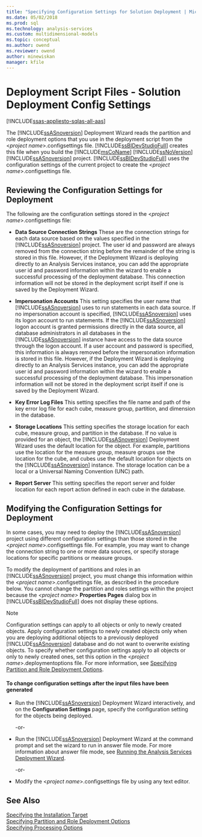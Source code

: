```yaml
---
title: "Specifying Configuration Settings for Solution Deployment | Microsoft Docs"
ms.date: 05/02/2018
ms.prod: sql
ms.technology: analysis-services
ms.custom: multidimensional-models
ms.topic: conceptual
ms.author: owend
ms.reviewer: owend
author: minewiskan
manager: kfile
---
```

# Deployment Script Files - Solution Deployment Config Settings
[!INCLUDE[ssas-appliesto-sqlas-all-aas](../../includes/ssas-appliesto-sqlas-all-aas.md)]

  The [!INCLUDE[ssASnoversion](../../includes/ssasnoversion-md.md)] Deployment Wizard reads the partition and role deployment options that you use in the deployment script from the \<*project name*>.configsettings file. [!INCLUDE[ssBIDevStudioFull](../../includes/ssbidevstudiofull-md.md)] creates this file when you build the [!INCLUDE[msCoName](../../includes/msconame-md.md)] [!INCLUDE[ssNoVersion](../../includes/ssnoversion-md.md)] [!INCLUDE[ssASnoversion](../../includes/ssasnoversion-md.md)] project. [!INCLUDE[ssBIDevStudioFull](../../includes/ssbidevstudiofull-md.md)] uses the configuration settings of the current project to create the \<*project name*>.configsettings file.  
  
## Reviewing the Configuration Settings for Deployment  
 The following are the configuration settings stored in the \<*project name*>.configsettings file:  
  
-   **Data Source Connection Strings** These are the connection strings for each data source based on the values specified in the [!INCLUDE[ssASnoversion](../../includes/ssasnoversion-md.md)] project. The user id and password are always removed from the connection string before the remainder of the string is stored in this file. However, if the Deployment Wizard is deploying directly to an Analysis Services instance, you can add the appropriate user id and password information within the wizard to enable a successful processing of the deployment database. This connection information will not be stored in the deployment script itself if one is saved by the Deployment Wizard.  
  
-   **Impersonation Accounts** This setting specifies the user name that [!INCLUDE[ssASnoversion](../../includes/ssasnoversion-md.md)] uses to run statements in each data source. If no impersonation account is specified, [!INCLUDE[ssASnoversion](../../includes/ssasnoversion-md.md)] uses its logon account to run statements. If the [!INCLUDE[ssASnoversion](../../includes/ssasnoversion-md.md)] logon account is granted permissions directly in the data source, all database administrators in all databases in the [!INCLUDE[ssASnoversion](../../includes/ssasnoversion-md.md)] instance have access to the data source through the logon account. If a user account and password is specified, this information is always removed before the impersonation information is stored in this file. However, if the Deployment Wizard is deploying directly to an Analysis Services instance, you can add the appropriate user id and password information within the wizard to enable a successful processing of the deployment database. This impersonation information will not be stored in the deployment script itself if one is saved by the Deployment Wizard.  
  
-   **Key Error Log Files** This setting specifies the file name and path of the key error log file for each cube, measure group, partition, and dimension in the database.  
  
-   **Storage Locations** This setting specifies the storage location for each cube, measure group, and partition in the database. If no value is provided for an object, the [!INCLUDE[ssASnoversion](../../includes/ssasnoversion-md.md)] Deployment Wizard uses the default location for the object. For example, partitions use the location for the measure group, measure groups use the location for the cube, and cubes use the default location for objects on the [!INCLUDE[ssASnoversion](../../includes/ssasnoversion-md.md)] instance. The storage location can be a local or a Universal Naming Convention (UNC) path.  
  
-   **Report Server** This setting specifies the report server and folder location for each report action defined in each cube in the database.  
  
## Modifying the Configuration Settings for Deployment  
 In some cases, you may need to deploy the [!INCLUDE[ssASnoversion](../../includes/ssasnoversion-md.md)] project using different configuration settings than those stored in the \<*project name*>.configsettings file. For example, you may want to change the connection string to one or more data sources, or specify storage locations for specific partitions or measure groups.  
  
 To modify the deployment of partitions and roles in an [!INCLUDE[ssASnoversion](../../includes/ssasnoversion-md.md)] project, you must change this information within the \<*project name*>.configsettings file, as described in the procedure below. You cannot change the partition and roles settings within the project because the *\<project name>* **Properties Pages** dialog box in [!INCLUDE[ssBIDevStudioFull](../../includes/ssbidevstudiofull-md.md)] does not display these options.  
  
> [!NOTE]  
>  Configuration settings can apply to all objects or only to newly created objects. Apply configuration settings to newly created objects only when you are deploying additional objects to a previously deployed [!INCLUDE[ssASnoversion](../../includes/ssasnoversion-md.md)] database and do not want to overwrite existing objects. To specify whether configuration settings apply to all objects or only to newly created ones, set this option in the \<*project name*>.deploymentoptions file. For more information, see [Specifying Partition and Role Deployment Options](../../analysis-services/multidimensional-models/deployment-script-files-partition-and-role-deployment-options.md).  
  
#### To change configuration settings after the input files have been generated  
  
-   Run the [!INCLUDE[ssASnoversion](../../includes/ssasnoversion-md.md)] Deployment Wizard interactively, and on the **Configuration Settings** page, specify the configuration setting for the objects being deployed.  
  
     -or-  
  
-   Run the [!INCLUDE[ssASnoversion](../../includes/ssasnoversion-md.md)] Deployment Wizard at the command prompt and set the wizard to run in answer file mode. For more information about answer file mode, see [Running the Analysis Services Deployment Wizard](../../analysis-services/multidimensional-models/running-the-analysis-services-deployment-wizard.md).  
  
     -or-  
  
-   Modify the \<*project name*>.configsettings file by using any text editor.  
  
## See Also  
 [Specifying the Installation Target](../../analysis-services/multidimensional-models/deployment-script-files-specifying-the-installation-target.md)   
 [Specifying Partition and Role Deployment Options](../../analysis-services/multidimensional-models/deployment-script-files-partition-and-role-deployment-options.md)   
 [Specifying Processing Options](../../analysis-services/multidimensional-models/deployment-script-files-specifying-processing-options.md)  
  
  
